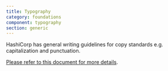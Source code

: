 ```yaml
---
title: Typography
category: foundations
component: typography
section: generic
---
```



<section data-section="writing-guidelines">
  
  <p class="dummy-paragraph">HashiCorp has general writing guidelines for copy standards e.g. capitalization and
    punctuation.</p>
  <p class="dummy-paragraph">
    <a
      href="https://docs.google.com/document/d/1ABNkYIp6aLwPYNpuYOFcDFBFCcnH_4ePRaLP-gD_tKE/edit#heading=h.w9d2qpiz1vpb"
      target="_blank"
      rel="noopener noreferrer"
    >Please refer to this document for more details</a>.</p>
</section>
